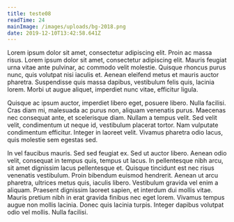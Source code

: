 ```yaml
---
title: teste08
readTime: 24
mainImage: /images/uploads/bg-2018.png
date: 2019-12-10T13:42:58.641Z
---
```

Lorem ipsum dolor sit amet, consectetur adipiscing elit. Proin ac massa risus. Lorem ipsum dolor sit amet, consectetur adipiscing elit. Mauris feugiat urna vitae ante pulvinar, ac commodo velit molestie. Quisque rhoncus purus nunc, quis volutpat nisi iaculis et. Aenean eleifend metus et mauris auctor pharetra. Suspendisse quis massa dapibus, vestibulum felis quis, lacinia lorem. Morbi ut augue aliquet, imperdiet nunc vitae, efficitur ligula.



Quisque ac ipsum auctor, imperdiet libero eget, posuere libero. Nulla facilisi. Cras diam mi, malesuada ac purus non, aliquam venenatis purus. Maecenas nec consequat ante, et scelerisque diam. Nullam a tempus velit. Sed velit velit, condimentum ut neque id, vestibulum placerat tortor. Nam vulputate condimentum efficitur. Integer in laoreet velit. Vivamus pharetra odio lacus, quis molestie sem egestas sed.



In vel faucibus mauris. Sed sed feugiat ex. Sed ut auctor libero. Aenean odio velit, consequat in tempus quis, tempus ut lacus. In pellentesque nibh arcu, sit amet dignissim lacus pellentesque et. Quisque tincidunt est nec risus venenatis vestibulum. Proin bibendum euismod hendrerit. Aenean ut arcu pharetra, ultrices metus quis, iaculis libero. Vestibulum gravida vel enim a aliquam. Praesent dignissim laoreet sapien, et interdum dui mollis vitae. Mauris pretium nibh in erat gravida finibus nec eget lorem. Vivamus tempus augue non mollis lacinia. Donec quis lacinia turpis. Integer dapibus volutpat odio vel mollis. Nulla facilisi.
